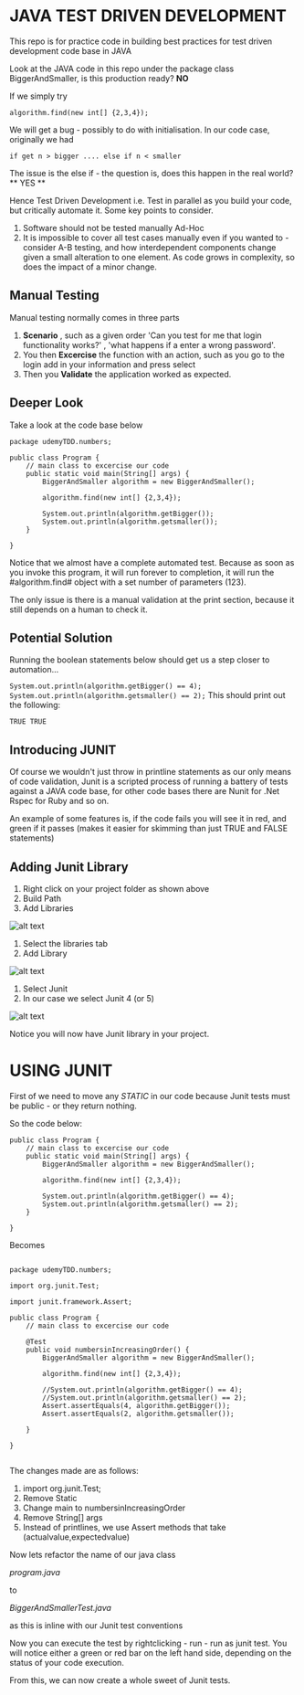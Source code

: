 # JAVA TEST DRIVEN DEVELOPMENT

This repo is for practice code in building best practices for test driven development code base in JAVA

Look at the JAVA code in this repo under the package class BiggerAndSmaller, is this production ready? **NO**

If we simply try 

`algorithm.find(new int[] {2,3,4});`

We will get a bug - possibly to do with initialisation. In our code case, originally we had 

` if get n > bigger .... else if n < smaller `

The issue is the else if - the question is, does this happen in the real world? ** YES ** 

Hence Test Driven Development i.e. Test in parallel as you build your code, but critically automate it. Some key points to consider. 

1. Software should not be tested manually Ad-Hoc
2. It is impossible to cover all test cases manually even if you wanted to - consider A-B testing, and how interdependent components change given a small alteration to one element. As code grows in complexity, so does the impact of a minor change. 


## Manual Testing 

Manual testing normally comes in three parts 

1. **Scenario** , such as a given order 'Can you test for me that login functionality works?' , 'what happens if a enter a wrong password'. 
2. You then **Excercise** the function with an action, such as you go to the login add in your information and press select
3. Then you **Validate** the application worked as expected. 

## Deeper Look 

Take a look at the code base below 

```
package udemyTDD.numbers;

public class Program {
	// main class to excercise our code
	public static void main(String[] args) {
		BiggerAndSmaller algorithm = new BiggerAndSmaller();
		
		algorithm.find(new int[] {2,3,4});
		
		System.out.println(algorithm.getBigger());
		System.out.println(algorithm.getsmaller());
	}

}

```

Notice that we almost have a complete automated test. Because as soon as you invoke this program, it will run forever to completion, it will run the #algorithm.find# object with a set number of parameters (123). 

The only issue is there is a manual validation at the print section, because it still depends on a human to check it. 

## Potential Solution 

Running the boolean statements below should get us a step closer to automation...

`
System.out.println(algorithm.getBigger() == 4);  
System.out.println(algorithm.getsmaller() == 2);
`
This should print out the following: 

`
TRUE
TRUE
`


## Introducing JUNIT

Of course we wouldn't just throw in printline statements as our only means of code validation, Junit is a scripted process of running a battery of tests against a JAVA code base, for other code bases there are Nunit for .Net Rspec for Ruby and so on. 

An example of some features is, if the code fails you will see it in red, and green if it passes (makes it easier for skimming than just TRUE and FALSE statements)


## Adding Junit Library


1. Right click on your project folder as shown above
2. Build Path
3. Add Libraries 
 

![alt text](images/javalib.png "Java Library")

1. Select the libraries tab
2. Add Library
 

![alt text](images/junit.png "Java Library")

1. Select Junit
2. In our case we select Junit  4   (or 5)


![alt text](images/addlib.png "Java Library")


Notice you will now have Junit library in your project. 


# USING JUNIT

First of we need to move any *STATIC* in our code because Junit tests must be public - or they return nothing. 

So the code below: 

```
public class Program {
	// main class to excercise our code
	public static void main(String[] args) {
		BiggerAndSmaller algorithm = new BiggerAndSmaller();
		
		algorithm.find(new int[] {2,3,4});
		
		System.out.println(algorithm.getBigger() == 4);
		System.out.println(algorithm.getsmaller() == 2);
	}

}
```

Becomes 

```

package udemyTDD.numbers;

import org.junit.Test;

import junit.framework.Assert;

public class Program {
	// main class to excercise our code
	
	@Test
	public void numbersinIncreasingOrder() {
		BiggerAndSmaller algorithm = new BiggerAndSmaller();
		
		algorithm.find(new int[] {2,3,4});
		
		//System.out.println(algorithm.getBigger() == 4);
		//System.out.println(algorithm.getsmaller() == 2);
		Assert.assertEquals(4, algorithm.getBigger());
		Assert.assertEquals(2, algorithm.getsmaller());
		
	}

}


```

The changes made are as follows:

1. import org.junit.Test;
2. Remove Static
3. Change main to numbersinIncreasingOrder
4. Remove String[] args
5. Instead of printlines, we use Assert methods that take (actualvalue,expectedvalue)

Now lets refactor the name of our java class  

*program.java*   

to   

*BiggerAndSmallerTest.java* 

as this is inline with our Junit test conventions



Now you can execute the test by rightclicking - run - run as junit test. You will notice either a green or red bar on the left hand side, depending on the status of your code execution.

From this, we can now create a whole sweet of Junit tests.
